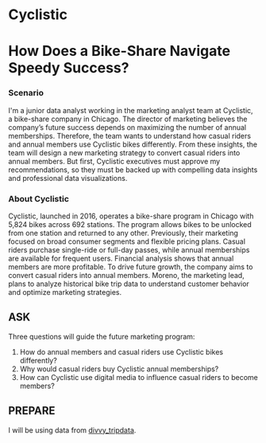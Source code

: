 # Cyclistic

# How Does a Bike-Share Navigate Speedy Success?

### Scenario
I'm a junior data analyst working in the marketing analyst team at Cyclistic, a bike-share company in Chicago. The director of marketing believes the company’s future success depends on maximizing the number of annual memberships. Therefore, the team wants to understand how casual riders and annual members use Cyclistic bikes differently. From these insights, the team will design a new marketing strategy to convert casual riders into annual members. But first, Cyclistic executives must approve my recommendations, so they must be backed up with compelling data insights and professional data visualizations.

### About Cyclistic
Cyclistic, launched in 2016, operates a bike-share program in Chicago with 5,824 bikes across 692 stations. The program allows bikes to be unlocked from one station and returned to any other. Previously, their marketing focused on broad consumer segments and flexible pricing plans. Casual riders purchase single-ride or full-day passes, while annual memberships are available for frequent users. Financial analysis shows that annual members are more profitable. To drive future growth, the company aims to convert casual riders into annual members. Moreno, the marketing lead, plans to analyze historical bike trip data to understand customer behavior and optimize marketing strategies.

## ASK
Three questions will guide the future marketing program:

1. How do annual members and casual riders use Cyclistic bikes differently?
2. Why would casual riders buy Cyclistic annual memberships?
3. How can Cyclistic use digital media to influence casual riders to become members?

## PREPARE

I will be using data from [divvy_tripdata](https://divvy-tripdata.s3.amazonaws.com/index.html).

